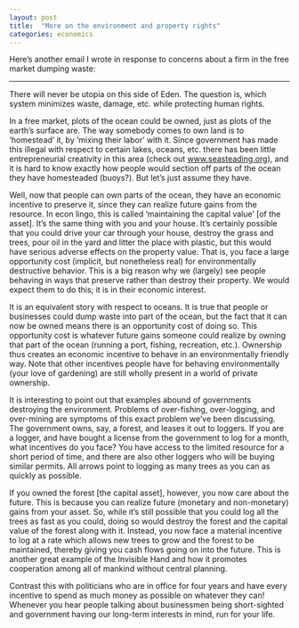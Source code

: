 ```yaml
---
layout: post
title:  "More on the environment and property rights"
categories: economics
---
```


Here’s another email I wrote in response to concerns about a firm in the free market dumping waste:

---------------------------------

There will never be utopia on this side of Eden. The question is, which system minimizes waste, damage, etc. while protecting human rights.

In a free market, plots of the ocean could be owned, just as plots of the earth’s surface are. The way somebody comes to own land is to ‘homestead’ it, by ‘mixing their labor’ with it. Since government has made this illegal with respect to certain lakes, oceans, etc. there has been little entrepreneurial creativity in this area (check out www.seasteading.org), and it is hard to know exactly how people would section off parts of the ocean they have homesteaded (buoys?). But let’s just assume they have.

<!--more-->

Well, now that people can own parts of the ocean, they have an economic incentive to preserve it, since they can realize future gains from the resource. In econ lingo, this is called ‘maintaining the capital value’ \[of the asset\]. It’s the same thing with you and your house. It’s certainly possible that you could drive your car through your house, destroy the grass and trees, pour oil in the yard and litter the place with plastic, but this would have serious adverse effects on the property value. That is, you face a large opportunity cost (implicit, but nonetheless real) for environmentally destructive behavior. This is a big reason why we (largely) see people behaving in ways that preserve rather than destroy their property. We would expect them to do this; it is in their economic interest.

It is an equivalent story with respect to oceans. It is true that people or businesses could dump waste into part of the ocean, but the fact that it can now be owned means there is an opportunity cost of doing so. This opportunity cost is whatever future gains someone could realize by owning that part of the ocean (running a port, fishing, recreation, etc.). Ownership thus creates an economic incentive to behave in an environmentally friendly way. Note that other incentives people have for behaving environmentally (your love of gardening) are still wholly present in a world of private ownership.

It is interesting to point out that examples abound of governments destroying the environment. Problems of over-fishing, over-logging, and over-mining are symptoms of this exact problem we’ve been discussing. The government owns, say, a forest, and leases it out to loggers. If you are a logger, and have bought a license from the government to log for a month, what incentives do you face? You have access to the limited resource for a short period of time, and there are also other loggers who will be buying similar permits. All arrows point to logging as many trees as you can as quickly as possible.

If you owned the forest \[the capital asset\], however, you now care about the future. This is because you can realize future (monetary and non-monetary) gains from your asset. So, while it’s still possible that you could log all the trees as fast as you could, doing so would destroy the forest and the capital value of the forest along with it. Instead, you now face a material incentive to log at a rate which allows new trees to grow and the forest to be maintained, thereby giving you cash flows going on into the future. This is another great example of the Invisible Hand and how it promotes cooperation among all of mankind without central planning.

Contrast this with politicians who are in office for four years and have every incentive to spend as much money as possible on whatever they can! Whenever you hear people talking about businessmen being short-sighted and government having our long-term interests in mind, run for your life.